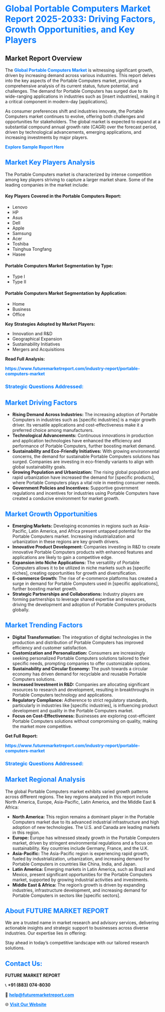 <h1 style="color: #007BFF;">Global Portable Computers Market Report 2025-2033: Driving Factors, Growth Opportunities, and Key Players</h1>

<section id="overview">
<h2>Market Report Overview</h2>
<p>The <a href="https://www.futuremarketreport.com/industry-report/portable-computers-market" style="color: #007BFF; text-decoration: none;"><strong>Global Portable Computers Market</strong></a> is witnessing significant growth, driven by increasing demand across various industries. This report delves into the key aspects of the Portable Computers market, providing a comprehensive analysis of its current status, future potential, and challenges. The demand for Portable Computers has surged due to its wide-ranging applications in industries such as [insert industries], making it a critical component in modern-day [applications].</p>
<p>As consumer preferences shift and industries innovate, the Portable Computers market continues to evolve, offering both challenges and opportunities for stakeholders. The global market is expected to expand at a substantial compound annual growth rate (CAGR) over the forecast period, driven by technological advancements, emerging applications, and increasing investments by major players.</p>
</section>

<section id="overview">
<p><a href="https://www.futuremarketreport.com/request-sample/reportId=103044" style="color: #007BFF; text-decoration: none;"><strong>Explore Sample Report Here</strong></a></p>
</section>

<section id="key-players">
<h2 style="color: #007BFF;">Market Key Players Analysis</h2>
<p>The Portable Computers market is characterized by intense competition among key players striving to capture a larger market share. Some of the leading companies in the market include:</p>
<h4>Key Players Covered in the Portable Computers Report:</h4>
<ul><li>Lenovo</li><li>HP</li><li>Asus</li><li>Dell</li><li>Apple</li><li>Samsung</li><li>Acer</li><li>Toshiba</li><li>Tsinghua Tongfang</li><li>Hasee</li></ul>
<h4>Portable Computers Market Segmentation by Type:</h4>
<ul><li>Type I</li><li>Type II</li></ul>

<h4>Portable Computers Market Segmentation by Application:</h4>
<ul><li>Home</li><li>Business</li><li>Office</li></ul>
<p><strong>Key Strategies Adopted by Market Players:</strong></p>
<ul>
<li>Innovation and R&D</li>
<li>Geographical Expansion</li>
<li>Sustainability Initiatives</li>
<li>Mergers and Acquisitions</li>
</ul>
</section>

<section>
<p><strong>Read Full Analysis: </strong></p><a href="https://www.futuremarketreport.com/industry-report/portable-computers-market" style="color: #007BFF; text-decoration: none;"><strong>https://www.futuremarketreport.com/industry-report/portable-computers-market</strong></a>
<h3 style="color: #007BFF;">Strategic Questions Addressed:</h3>
</section>

<section id="driving-factors">
<h2 style="color: #007BFF;">Market Driving Factors</h2>
<ul>
<li><strong>Rising Demand Across Industries:</strong> The increasing adoption of Portable Computers in industries such as [specific industries] is a major growth driver. Its versatile applications and cost-effectiveness make it a preferred choice among manufacturers.</li>
<li><strong>Technological Advancements:</strong> Continuous innovations in production and application technologies have enhanced the efficiency and performance of Portable Computers, further boosting market demand.</li>
<li><strong>Sustainability and Eco-Friendly Initiatives:</strong> With growing environmental concerns, the demand for sustainable Portable Computers solutions has surged. Companies are investing in eco-friendly variants to align with global sustainability goals.</li>
<li><strong>Growing Population and Urbanization:</strong> The rising global population and rapid urbanization have increased the demand for [specific products], where Portable Computers plays a vital role in meeting consumer needs.</li>
<li><strong>Government Policies and Incentives:</strong> Supportive government regulations and incentives for industries using Portable Computers have created a conducive environment for market growth.</li>
</ul>
</section>

<section id="growth-opportunities">
<h2 style="color: #007BFF;">Market Growth Opportunities</h2>
<ul>
<li><strong>Emerging Markets:</strong> Developing economies in regions such as Asia-Pacific, Latin America, and Africa present untapped potential for the Portable Computers market. Increasing industrialization and urbanization in these regions are key growth drivers.</li>
<li><strong>Innovative Product Development:</strong> Companies investing in R&D to create innovative Portable Computers products with enhanced features and applications are likely to gain a competitive edge.</li>
<li><strong>Expansion into Niche Applications:</strong> The versatility of Portable Computers allows it to be utilized in niche markets such as [specific niches], creating opportunities for growth and diversification.</li>
<li><strong>E-commerce Growth:</strong> The rise of e-commerce platforms has created a surge in demand for Portable Computers used in [specific applications], further boosting market growth.</li>
<li><strong>Strategic Partnerships and Collaborations:</strong> Industry players are forming partnerships to leverage shared expertise and resources, driving the development and adoption of Portable Computers products globally.</li>
</ul>
</section>

<section id="trending-factors">
<h2 style="color: #007BFF;">Market Trending Factors</h2>
<ul>
<li><strong>Digital Transformation:</strong> The integration of digital technologies in the production and distribution of Portable Computers has improved efficiency and customer satisfaction.</li>
<li><strong>Customization and Personalization:</strong> Consumers are increasingly seeking personalized Portable Computers solutions tailored to their specific needs, prompting companies to offer customizable options.</li>
<li><strong>Sustainability and Circular Economy:</strong> The push towards a circular economy has driven demand for recyclable and reusable Portable Computers solutions.</li>
<li><strong>Increased Investment in R&D:</strong> Companies are allocating significant resources to research and development, resulting in breakthroughs in Portable Computers technology and applications.</li>
<li><strong>Regulatory Compliance:</strong> Adherence to strict regulatory standards, particularly in industries like [specific industries], is influencing product development and quality in the Portable Computers market.</li>
<li><strong>Focus on Cost-Effectiveness:</strong> Businesses are exploring cost-efficient Portable Computers solutions without compromising on quality, making the market more competitive.</li>
</ul>
</section>

<section>
<p><strong>Get Full Report: </strong></p><a href="https://www.futuremarketreport.com/industry-report/portable-computers-market" style="color: #007BFF; text-decoration: none;"><strong>https://www.futuremarketreport.com/industry-report/portable-computers-market</strong></a>
<h3 style="color: #007BFF;">Strategic Questions Addressed:</h3>
</section>


<section id="regional-analysis">
<h2 style="color: #007BFF;">Market Regional Analysis</h2>
<p>The global Portable Computers market exhibits varied growth patterns across different regions. The key regions analyzed in this report include North America, Europe, Asia-Pacific, Latin America, and the Middle East & Africa:</p>
<ul>
<li><strong>North America:</strong> This region remains a dominant player in the Portable Computers market due to its advanced industrial infrastructure and high adoption of new technologies. The U.S. and Canada are leading markets in this region.</li>
<li><strong>Europe:</strong> Europe has witnessed steady growth in the Portable Computers market, driven by stringent environmental regulations and a focus on sustainability. Key countries include Germany, France, and the U.K.</li>
<li><strong>Asia-Pacific:</strong> The Asia-Pacific region is experiencing rapid growth, fueled by industrialization, urbanization, and increasing demand for Portable Computers in countries like China, India, and Japan.</li>
<li><strong>Latin America:</strong> Emerging markets in Latin America, such as Brazil and Mexico, present significant opportunities for the Portable Computers market, supported by growing industrial activities and investments.</li>
<li><strong>Middle East & Africa:</strong> The region’s growth is driven by expanding industries, infrastructure development, and increasing demand for Portable Computers in sectors like [specific sectors].</li>
</ul>
</section>

<footer>
<h2 style="color: #007BFF;">About FUTURE MARKET REPORT</h2>
<p>We are a trusted name in market research and advisory services, delivering actionable insights and strategic support to businesses across diverse industries. Our expertise lies in offering:</p>

<p>Stay ahead in today’s competitive landscape with our tailored research solutions.</p>

<h2 style="color: #007BFF;">Contact Us:</h2>
<p><strong>FUTURE MARKET REPORT</strong></p>
<p>📞 <strong>+91 (883) 074-8030</strong></p>
<p>📧 <strong><a href="mailto:help@futuremarketreport.com" style="color: #007BFF;">help@futuremarketreport.com</a></strong></p>
<p>🌐 <strong><a href="https://www.futuremarketreport.com/" style="color: #007BFF;">Visit Our Website</a></strong></p>
</footer>